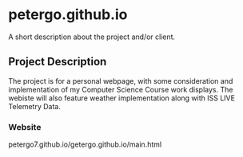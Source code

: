 # petergo.github.io

A short description about the project and/or client.

## Project Description

The project is for a personal webpage, with some consideration and implementation of my Computer Science Course work displays. The webiste will also feature weather implementation along with ISS LIVE Telemetry Data.

### Website

petergo7.github.io/getergo.github.io/main.html
